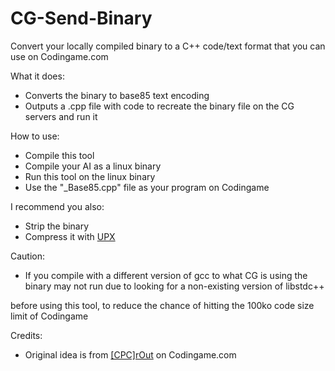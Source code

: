 # CG-Send-Binary
Convert your locally compiled binary to a C++ code/text format that you can use on Codingame.com

What it does:
* Converts the binary to base85 text encoding
* Outputs a .cpp file with code to recreate the binary file on the CG servers and run it

How to use:
* Compile this tool 
* Compile your AI as a linux binary
* Run this tool on the linux binary
* Use the "_Base85.cpp" file as your program on Codingame

I recommend you also:
* Strip the binary
* Compress it with [UPX](https://upx.github.io/)

Caution:
* If you compile with a different version of gcc to what CG is using the binary may not run due to looking for a non-existing version of libstdc++

before using this tool, to reduce the chance of hitting the 100ko code size limit of Codingame

Credits:
* Original idea is from [[CPC]rOut](https://www.codingame.com/forum/t/neural-network-ressources/1667/17) on Codingame.com
